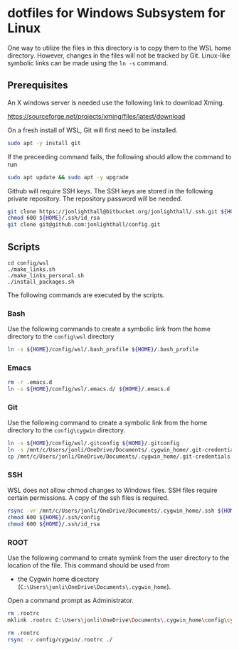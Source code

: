 # dotfiles for Windows Subsystem for Linux
One way to utilize the files in this directory is to copy them to the WSL home directory.
However, changes in the files will not be tracked by Git.
Linux-like symbolic links can be made using the `ln -s` command.

## Prerequisites 
An X windows server is needed use the following link to download Xming.

https://sourceforge.net/projects/xming/files/latest/download

On a fresh install of WSL, Git will first need to be installed.
```bash
sudo apt -y install git
```

If the preceeding command fails, the following should allow the command to run
```bash
sudo apt update && sudo apt -y upgrade
```

Github will require SSH keys.
The SSH keys are stored in the following private repository.
The repository password will be needed.
```bash
git clone https://jonlighthall@bitbucket.org/jonlighthall/.ssh.git ${HOME}/.ssh
chmod 600 ${HOME}/.ssh/id_rsa
git clone git@github.com:jonlighthall/config.git
```

## Scripts
````
cd config/wsl
./make_links.sh
./make_links_personal.sh
./install_packages.sh
````

The following commands are executed by the scripts.
### Bash
Use the following commands to create a symbolic link from the home directory to the `config\wsl` directory
```bash
ln -s ${HOME}/config/wsl/.bash_profile ${HOME}/.bash_profile
```

### Emacs

```bash
rm -r .emacs.d
ln -s ${HOME}/config/wsl/.emacs.d/ ${HOME}/.emacs.d

```
### Git
Use the following command to create a symbolic link from the home directory to the `config\cygwin` directory.
```bash
ln -s ${HOME}/config/wsl/.gitconfig ${HOME}/.gitconfig
ln -s /mnt/c/Users/jonli/OneDrive/Documents/.cygwin_home/.git-credentials ${HOME}/.git-credentials
cp /mnt/c/Users/jonli/OneDrive/Documents/.cygwin_home/.git-credentials ${HOME}/

```

### SSH
WSL does not allow chmod changes to Windows files. SSH files require certain permissions. A copy of the ssh files is required.
```bash
rsync -vr /mnt/c/Users/jonli/OneDrive/Documents/.cygwin_home/.ssh ${HOME}/.ssh
chmod 600 ${HOME}/.ssh/config 
chmod 600 ${HOME}/.ssh/id_rsa
```

### ROOT
Use the following command to create symlink from the user directory to the location of the file. This command should be used from 

* the Cygwin home dicectory (`C:\Users\jonli\OneDrive\Documents\.cygwin_home`).

Open a command prompt as Administrator.
```bash
rm .rootrc
mklink .rootrc C:\Users\jonli\OneDrive\Documents\.cygwin_home\config\cygwin\.rootrc
```

```bash
rm .rootrc
rsync -v config/cygwin/.rootrc ./
```
